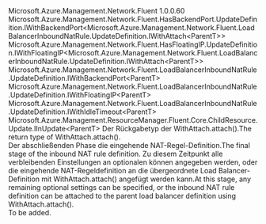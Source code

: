 <Type Name="IWithAttach&lt;ParentT&gt;" FullName="Microsoft.Azure.Management.Network.Fluent.LoadBalancerInboundNatRule.UpdateDefinition.IWithAttach&lt;ParentT&gt;">
  <TypeSignature Language="C#" Value="public interface IWithAttach&lt;ParentT&gt; : Microsoft.Azure.Management.Network.Fluent.HasBackendPort.UpdateDefinition.IWithBackendPort&lt;Microsoft.Azure.Management.Network.Fluent.LoadBalancerInboundNatRule.UpdateDefinition.IWithAttach&lt;ParentT&gt;&gt;, Microsoft.Azure.Management.Network.Fluent.HasFloatingIP.UpdateDefinition.IWithFloatingIP&lt;Microsoft.Azure.Management.Network.Fluent.LoadBalancerInboundNatRule.UpdateDefinition.IWithAttach&lt;ParentT&gt;&gt;, Microsoft.Azure.Management.Network.Fluent.LoadBalancerInboundNatRule.UpdateDefinition.IWithBackendPort&lt;ParentT&gt;, Microsoft.Azure.Management.Network.Fluent.LoadBalancerInboundNatRule.UpdateDefinition.IWithFloatingIP&lt;ParentT&gt;, Microsoft.Azure.Management.Network.Fluent.LoadBalancerInboundNatRule.UpdateDefinition.IWithIdleTimeout&lt;ParentT&gt;, Microsoft.Azure.Management.ResourceManager.Fluent.Core.ChildResource.Update.IInUpdate&lt;ParentT&gt;" />
  <TypeSignature Language="ILAsm" Value=".class public interface auto ansi abstract IWithAttach`1&lt;ParentT&gt; implements class Microsoft.Azure.Management.Network.Fluent.HasBackendPort.UpdateDefinition.IWithBackendPort`1&lt;class Microsoft.Azure.Management.Network.Fluent.LoadBalancerInboundNatRule.UpdateDefinition.IWithAttach`1&lt;!ParentT&gt;&gt;, class Microsoft.Azure.Management.Network.Fluent.HasFloatingIP.UpdateDefinition.IWithFloatingIP`1&lt;class Microsoft.Azure.Management.Network.Fluent.LoadBalancerInboundNatRule.UpdateDefinition.IWithAttach`1&lt;!ParentT&gt;&gt;, class Microsoft.Azure.Management.Network.Fluent.LoadBalancerInboundNatRule.UpdateDefinition.IWithBackendPort`1&lt;!ParentT&gt;, class Microsoft.Azure.Management.Network.Fluent.LoadBalancerInboundNatRule.UpdateDefinition.IWithFloatingIP`1&lt;!ParentT&gt;, class Microsoft.Azure.Management.Network.Fluent.LoadBalancerInboundNatRule.UpdateDefinition.IWithIdleTimeout`1&lt;!ParentT&gt;, class Microsoft.Azure.Management.ResourceManager.Fluent.Core.ChildResource.Update.IInUpdate`1&lt;!ParentT&gt;" />
  <TypeSignature Language="DocId" Value="T:Microsoft.Azure.Management.Network.Fluent.LoadBalancerInboundNatRule.UpdateDefinition.IWithAttach`1" />
  <TypeSignature Language="VB.NET" Value="Public Interface IWithAttach(Of ParentT)&#xA;Implements IInUpdate(Of ParentT), IWithBackendPort(Of IWithAttach(Of ParentT)), IWithBackendPort(Of ParentT), IWithFloatingIP(Of IWithAttach(Of ParentT)), IWithFloatingIP(Of ParentT), IWithIdleTimeout(Of ParentT)" />
  <TypeSignature Language="F#" Value="type IWithAttach&lt;'ParentT&gt; = interface&#xA;    interface IInUpdate&lt;'ParentT&gt;&#xA;    interface IWithBackendPort&lt;'ParentT&gt;&#xA;    interface IWithBackendPort&lt;IWithAttach&lt;'ParentT&gt;&gt;&#xA;    interface IWithFloatingIP&lt;'ParentT&gt;&#xA;    interface IWithFloatingIP&lt;IWithAttach&lt;'ParentT&gt;&gt;&#xA;    interface IWithIdleTimeout&lt;'ParentT&gt;" />
  <AssemblyInfo>
    <AssemblyName>Microsoft.Azure.Management.Network.Fluent</AssemblyName>
    <AssemblyVersion>1.0.0.60</AssemblyVersion>
  </AssemblyInfo>
  <TypeParameters>
    <TypeParameter Name="ParentT" />
  </TypeParameters>
  <Interfaces>
    <Interface>
      <InterfaceName>Microsoft.Azure.Management.Network.Fluent.HasBackendPort.UpdateDefinition.IWithBackendPort&lt;Microsoft.Azure.Management.Network.Fluent.LoadBalancerInboundNatRule.UpdateDefinition.IWithAttach&lt;ParentT&gt;&gt;</InterfaceName>
    </Interface>
    <Interface>
      <InterfaceName>Microsoft.Azure.Management.Network.Fluent.HasFloatingIP.UpdateDefinition.IWithFloatingIP&lt;Microsoft.Azure.Management.Network.Fluent.LoadBalancerInboundNatRule.UpdateDefinition.IWithAttach&lt;ParentT&gt;&gt;</InterfaceName>
    </Interface>
    <Interface>
      <InterfaceName>Microsoft.Azure.Management.Network.Fluent.LoadBalancerInboundNatRule.UpdateDefinition.IWithBackendPort&lt;ParentT&gt;</InterfaceName>
    </Interface>
    <Interface>
      <InterfaceName>Microsoft.Azure.Management.Network.Fluent.LoadBalancerInboundNatRule.UpdateDefinition.IWithFloatingIP&lt;ParentT&gt;</InterfaceName>
    </Interface>
    <Interface>
      <InterfaceName>Microsoft.Azure.Management.Network.Fluent.LoadBalancerInboundNatRule.UpdateDefinition.IWithIdleTimeout&lt;ParentT&gt;</InterfaceName>
    </Interface>
    <Interface>
      <InterfaceName>Microsoft.Azure.Management.ResourceManager.Fluent.Core.ChildResource.Update.IInUpdate&lt;ParentT&gt;</InterfaceName>
    </Interface>
  </Interfaces>
  <Docs>
    <typeparam name="ParentT"><span data-ttu-id="12c5f-101">Der Rückgabetyp der WithAttach.attach().</span><span class="sxs-lookup"><span data-stu-id="12c5f-101">The return type of  WithAttach.attach().</span></span></typeparam>
    <summary>
            <span data-ttu-id="12c5f-102">Der abschließenden Phase die eingehende NAT-Regel-Definition.</span><span class="sxs-lookup"><span data-stu-id="12c5f-102">The final stage of the inbound NAT rule definition.</span></span>
            <span data-ttu-id="12c5f-103">Zu diesem Zeitpunkt alle verbleibenden Einstellungen an optionalen können angegeben werden, oder die eingehende NAT-Regeldefinition an die übergeordnete Load Balancer-Definition mit WithAttach.attach() angefügt werden kann.</span><span class="sxs-lookup"><span data-stu-id="12c5f-103">At this stage, any remaining optional settings can be specified, or the inbound NAT rule definition can be attached to the parent load balancer definition using  WithAttach.attach().</span></span>
            </summary>
    <remarks>To be added.</remarks>
  </Docs>
  <Members />
</Type>